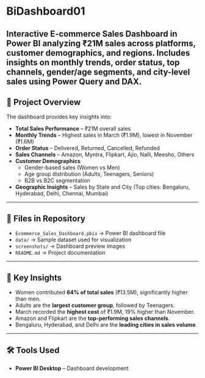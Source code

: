 # BiDashboard01
Interactive E-commerce Sales Dashboard in Power BI analyzing ₹21M sales across platforms, customer demographics, and regions. Includes insights on monthly trends, order status, top channels, gender/age segments, and city-level sales using Power Query and DAX.
---

## 🚀 Project Overview
The dashboard provides key insights into:
- **Total Sales Performance** – ₹21M overall sales
- **Monthly Trends** – Highest sales in March (₹1.9M), lowest in November (₹1.6M)
- **Order Status** – Delivered, Returned, Cancelled, Refunded
- **Sales Channels** – Amazon, Myntra, Flipkart, Ajio, Nalli, Meesho, Others
- **Customer Demographics**  
  - Gender-based sales (Women vs Men)  
  - Age group distribution (Adults, Teenagers, Seniors)  
  - B2B vs B2C segmentation  
- **Geographic Insights** – Sales by State and City (Top cities: Bengaluru, Hyderabad, Delhi, Chennai, Mumbai)

---

## 📂 Files in Repository
- `Ecommerce_Sales_Dashboard.pbix` → Power BI dashboard file  
- `data/` → Sample dataset used for visualization  
- `screenshots/` → Dashboard preview images  
- `README.md` → Project documentation  

---

## 🔑 Key Insights
- Women contributed **64% of total sales** (₹13.5M), significantly higher than men.  
- Adults are the **largest customer group**, followed by Teenagers.  
- March recorded the **highest cost** of ₹1.9M, 19% higher than November.  
- Amazon and Flipkart are the **top-performing sales channels**.  
- Bengaluru, Hyderabad, and Delhi are the **leading cities in sales volume**.  

---

## 🛠 Tools Used
- **Power BI Desktop** – Dashboard development 
